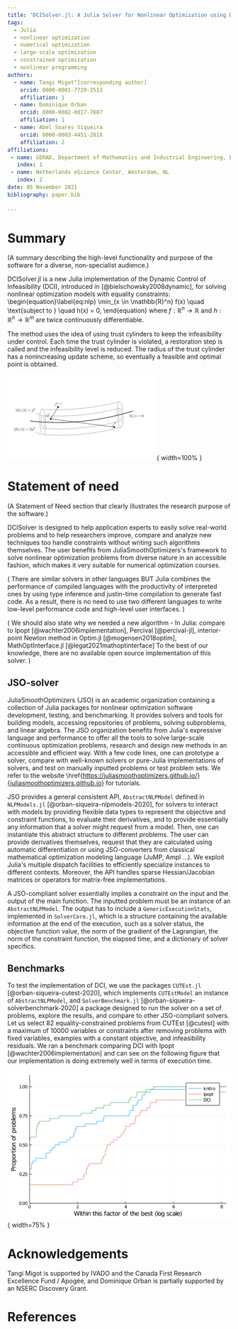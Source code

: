 ```yaml
---
title: 'DCISolver.jl: A Julia Solver for Nonlinear Optimization using Dynamic Control of Infeasibility'
tags:
  - Julia
  - nonlinear optimization
  - numerical optimization
  - large-scale optimization
  - constrained optimization
  - nonlinear programming
authors:
  - name: Tangi Migot^[corresponding author]
    orcid: 0000-0001-7729-2513
    affiliation: 1
  - name: Dominique Orban
    orcid: 0000-0002-8017-7687
    affiliation: 1
  - name: Abel Soares Siqueira
    orcid: 0000-0003-4451-281X
    affiliation: 2
affiliations:
 - name: GERAD, Department of Mathematics and Industrial Engineering, École Polytechnique, Montréal, QC, Canada.
   index: 1
 - name: Netherlands eScience Center, Amsterdam, NL
   index: 2
date: 05 November 2021
bibliography: paper.bib

---
```


# Summary
(A summary describing the high-level functionality and purpose of the software for a diverse, non-specialist audience.)

DCISolver.jl is a new Julia implementation of the Dynamic Control of Infeasibility (DCI), introduced in [@bielschowsky2008dynamic], for solving nonlinear optimization models
with equality constraints:
\begin{equation}\label{eq:nlp}
    \min_{x \in \mathbb{R}^n} f(x) \quad \text{subject to } \quad h(x) = 0,
\end{equation}
where  $f:\mathbb{R}^n \rightarrow \mathbb{R}$ and  $h:\mathbb{R}^n \rightarrow \mathbb{R}^m$ are twice continuously differentiable.

The method uses the idea of using trust cylinders to keep the infeasibility under control.
Each time the trust cylinder is violated, a restoration step is called and the infeasibility level is reduced. 
The radius of the trust cylinder has a nonincreasing update scheme, so eventually a feasible and optimal point is obtained.

![The step and the trust cylinders $C(\rho^k) := \{ x \in \mathbb{R}^n : \| h(x) \| \leq \rho^k \}$.  $x^k_c$ satisfies  $\|h(x^k_c)\| \leq \rho^k$, while  $x^k$ satisfies  $\|h(x^k)\| \leq 2\rho^k$.](trust_cylinder_improved.png){ width=100% }

# Statement of need
(A Statement of Need section that clearly illustrates the research purpose of the software.)

DCISolver is designed to help application experts to easily solve real-world problems and to help researchers improve, compare and analyze new techniques too handle constraints without writing such algorithms themselves.
The user benefits from JuliaSmoothOptimizers's framework to solve nonlinear optimization problems from diverse nature in an accessible fashion, which makes it very suitable for numerical optimization courses.

(
There are similar solvers in other languages BUT Julia combines the performance of compiled languages with the productivity of interpreted ones by using type inference and justin-time compilation to generate fast code. As a result, there is no need to use two different
languages to write low-level performance code and high-level user interfaces.
)

(
We should also state why we needed a new algorithm - 
In Julia: compare to Ipopt [@wachter2006implementation], Percival [@percival-jl], interior-point Newton method in Optim.jl [@mogensen2018optim], MathOptInterface.jl [@legat2021mathoptinterface]
To the best of our knowledge, there are no available open source implementation of this solver.
)

## JSO-solver

JuliaSmoothOptimizers (JSO) is an academic organization containing a collection of Julia packages for nonlinear optimization software development, testing, and benchmarking. It provides solvers and tools for building models, accessing repositories of problems, solving subproblems, and linear algebra.
The JSO organization benefits from Julia's expressive language and performance to offer all the tools to solve large-scale continuous optimization problems, research and design new methods in an accessible and efficient way. 
With a few code lines, one can prototype a solver, compare with well-known solvers or pure-Julia implementations of solvers, and test on manually inputted problems or test problem sets. We refer to the website \href{https://juliasmoothoptimizers.github.io/}{juliasmoothoptimizers.github.io} for tutorials.

JSO provides a general consistent API, `AbstractNLPModel` defined in `NLPModels.jl` [@orban-siqueira-nlpmodels-2020], for solvers to interact with models by providing flexible data types to represent the objective and constraint functions, to evaluate their derivatives, and to provide essentially any information that a solver might request from a model.
Then, one can instantiate this abstract structure to different problems. 
The user can provide derivatives themselves, request that they are calculated using automatic differentiation or using JSO-converters from classical mathematical optimization modeling language (JuMP, Ampl ...).
We exploit Julia's multiple dispatch facilities to efficiently specialize instances to different contexts.
Moreover, the API handles sparse Hessian/Jacobian matrices or operators for matrix-free implementations.

A JSO-compliant solver essentially implies a constraint on the input and the output of the main function. The inputted problem must be an instance of an `AbstractNLPModel`. The output has to include a `GenericExecutionStats`, implemented in `SolverCore.jl`, which is a structure containing the available information at the end of the execution, such as a solver status, the objective function value, the norm of the gradient of the Lagrangian, the norm of the constraint function, the elapsed time, and a dictionary of solver specifics.

## Benchmarks

To test the implementation of DCI, we use the packages `CUTEst.jl` [@orban-siqueira-cutest-2020], which implements `CUTEstModel` an instance of `AbstractNLPModel`, and `SolverBenchmark.jl` [@orban-siqueira-solverbenchmark-2020] a package designed to run the solver on a set of problems, explore the results, and compare to other JSO-compliant solvers. Let us select 82 equality-constrained problems from CUTEst [@cutest] with a maximum of 10000 variables or constraints after removing problems with fixed variables, examples with a constant objective, and infeasibility residuals.
We ran a benchmark comparing DCI with Ipopt [@wachter2006implementation] and can see on the following figure that our implementation is doing extremely well in terms of execution time.

![Performance profile with respect to time](20210127_perf-elapsed_time.png){ width=75% }

# Acknowledgements

Tangi Migot is supported by IVADO and the Canada First Research Excellence Fund / Apogée,
and Dominique Orban is partially supported by an NSERC Discovery Grant.

# References
